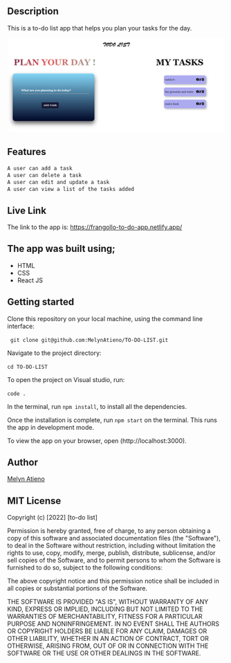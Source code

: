 ## Description 

This is a to-do list app that helps you plan your tasks for the day. 

![to-do-app](src/todoapp.png "to-do")

## Features

```
A user can add a task
A user can delete a task
A user can edit and update a task
A user can view a list of the tasks added
```
## Live Link

The link to the app is: https://frangollo-to-do-app.netlify.app/

## The app was built using;
<ul>
<li>HTML</li>
<li>CSS</li>
<li>React JS</li>
</ul>

## Getting started

Clone this repository on your local machine, using the command line interface: 

` git clone git@github.com:MelynAtieno/TO-DO-LIST.git`

Navigate to the project directory: 

`cd TO-DO-LIST`

To open the project on Visual studio, run:

`code .`

In the terminal, run `npm install`, to install all the dependencies.

Once the installation is complete, run `npm start` on the terminal. This runs the app in development mode.

To view the app on your browser, open (http://localhost:3000). 


## Author

[Melyn Atieno](https://github.com/MelynAtieno)

## MIT License

Copyright (c) [2022] [to-do list]

Permission is hereby granted, free of charge, to any person obtaining a copy
of this software and associated documentation files (the "Software"), to deal
in the Software without restriction, including without limitation the rights
to use, copy, modify, merge, publish, distribute, sublicense, and/or sell
copies of the Software, and to permit persons to whom the Software is
furnished to do so, subject to the following conditions:

The above copyright notice and this permission notice shall be included in all
copies or substantial portions of the Software.

THE SOFTWARE IS PROVIDED "AS IS", WITHOUT WARRANTY OF ANY KIND, EXPRESS OR
IMPLIED, INCLUDING BUT NOT LIMITED TO THE WARRANTIES OF MERCHANTABILITY,
FITNESS FOR A PARTICULAR PURPOSE AND NONINFRINGEMENT. IN NO EVENT SHALL THE
AUTHORS OR COPYRIGHT HOLDERS BE LIABLE FOR ANY CLAIM, DAMAGES OR OTHER
LIABILITY, WHETHER IN AN ACTION OF CONTRACT, TORT OR OTHERWISE, ARISING FROM,
OUT OF OR IN CONNECTION WITH THE SOFTWARE OR THE USE OR OTHER DEALINGS IN THE
SOFTWARE.

